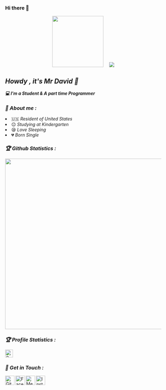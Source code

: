 ### Hi there 👋

<!--
**Mr-David-404/Mr-David-404** is a ✨ _special_ ✨ repository because its `README.md` (this file) appears on your GitHub profile.

Here are some ideas to get you started:

- 🔭 I’m currently working on ...
- 🌱 I’m currently learning ...
- 👯 I’m looking to collaborate on ...
- 🤔 I’m looking for help with ...
- 💬 Ask me about ...
- 📫 How to reach me: ...
- 😄 Pronouns: He...
- ⚡ Fun fact: Not Allow...
-->
<!-- Github README -->
<p align="center"><a href="https://github.com/Mr-David-404">
<img height="165" src="https://github-readme-stats.vercel.app/api?username=Mr-David-404&show_icons=true&include_all_commits=true&theme=react&cache_seconds=3200&hide_border=true" /></a>
&nbsp;&nbsp;&nbsp;
<a href="https://github.com/htr-tech"><img src="https://github-readme-stats.vercel.app/api/top-langs/?username=Mr-David-404&layout=compact&theme=react&hide_border=true" />
</a></p>

<h2><b><i>Howdy , it's Mr David 👋</i></b></h2>
<b><i>💻 I'm a Student & A part time Programmer</i></b>

<h3><b><i>🤠 About me :</i></b></h3>
<li> 🇺🇸 <i>Resident of United States</i></li>
<li> 😐 <i>Studying at Kindergarten</i></li>
<li> 😪 <i>Love Sleeping</i></li>
<li> 💔 <i>Born Single</i></li>


<h3><b><i>🏆 Github Statistics :</i></b></h3>
<a href="https://github.com/Mr-David-404"><img width=550 src="https://github-profile-trophy.vercel.app/?username=Mr-David-404&theme=dracula&no-frame=true&title=Followers,Stars,Commit,Repository,Issues"/></a>

<h3><b><i>🏆 Profile Statistics :</i></b></h3>
<a href="https://github.com/Mr-David-404"><img height="25" title="Counter" src="https://komarev.com/ghpvc/?username=Mr-David-404&color=blueviolet&style=flat-square"></a>

<h3><b><i>📡 Get in Touch :</i></b></h3>
<a href="https://github.com/Mr-David-404"><img align="left" title="Github" alt="Github" width="30px" src="assets/github.png" /></a>
<a href="https://www.facebook.com/100093301350059"><img align="left" title="Facebook" alt="Facebook" width="30px" src="assets/facebook.png" /></a>
<a href="https://m.me/100093301350059"><img align="left" title="Messenger" alt="Messenger" width="30px" src="assets/messenger.png" /></a>
<a href="https://instagram.com/davidpalacios1991"><img align="left" title="Instagram" alt="Instagram" width="30px" src="assets/instagram.png" /></a>

